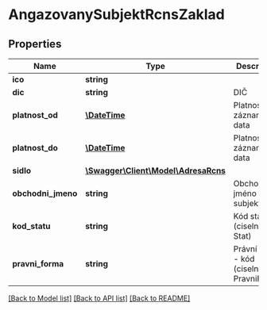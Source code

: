 # AngazovanySubjektRcnsZaklad

## Properties
Name | Type | Description | Notes
------------ | ------------- | ------------- | -------------
**ico** | **string** |  | [optional] 
**dic** | **string** | DIČ | [optional] 
**platnost_od** | [**\DateTime**](\DateTime.md) | Platnost záznamu od data | [optional] 
**platnost_do** | [**\DateTime**](\DateTime.md) | Platnost záznamu do data | [optional] 
**sidlo** | [**\Swagger\Client\Model\AdresaRcns**](AdresaRcns.md) |  | [optional] 
**obchodni_jmeno** | **string** | Obchodní jméno subjektu | [optional] 
**kod_statu** | **string** | Kód státu  (ciselnikKod: Stat) | [optional] 
**pravni_forma** | **string** | Právní forma - kód (ciselnikKod: PravniForma) | [optional] 

[[Back to Model list]](../../README.md#documentation-for-models) [[Back to API list]](../../README.md#documentation-for-api-endpoints) [[Back to README]](../../README.md)

